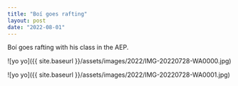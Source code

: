 ```yaml
---
title: "Boí goes rafting"
layout: post
date: "2022-08-01"
---
```


Boí goes rafting with his class in the AEP.

![yo yo]({{ site.baseurl }}/assets/images/2022/IMG-20220728-WA0000.jpg)

![yo yo]({{ site.baseurl }}/assets/images/2022/IMG-20220728-WA0001.jpg)
